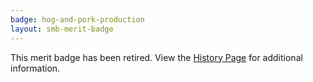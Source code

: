 ```yaml
---
badge: hog-and-pork-production
layout: smb-merit-badge
---
```


This merit badge has been retired. View the [History Page](history/) for additional information.
